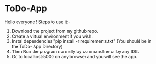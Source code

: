 # ToDo-App
Hello everyone !
Steps to use it:-


1) Download the project from my github repo.
2) Create a virtual environment if you wish.
3) Instal dependencies "pip install -r requirements.txt" (You should be in the ToDo- App Directory)
4) Then Run the program normally by commandline or by any IDE.
5) Go to localhost:5000 on any browser and you will see the app.
